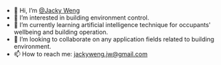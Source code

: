 - 👋 Hi, I’m [@Jacky Weng](https://github.com/JackyWeng526)
- 👀 I’m interested in building environment control.
- 🌱 I’m currently learning artificial intelligence technique for occupants' wellbeing and building operation.
- 💞️ I’m looking to collaborate on any application fields related to building environment.
- 📫 How to reach me: jackyweng.jw@gmail.com

<!---
JackyWeng526/JackyWeng526 is a ✨ special ✨ repository because its `README.md` (this file) appears on your GitHub profile.
You can click the Preview link to take a look at your changes.
--->
